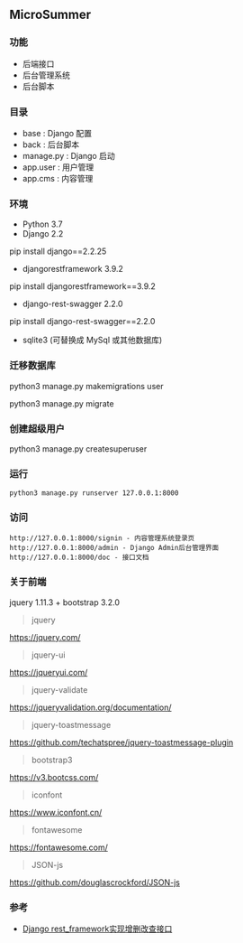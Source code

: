 ## MicroSummer

### 功能

- 后端接口
- 后台管理系统
- 后台脚本

### 目录

- base : Django 配置
- back : 后台脚本
- manage.py : Django 启动
- app.user : 用户管理
- app.cms : 内容管理

### 环境

- Python 3.7
- Django 2.2

pip install django==2.2.25

- djangorestframework 3.9.2

pip install djangorestframework==3.9.2

- django-rest-swagger 2.2.0

pip install django-rest-swagger==2.2.0

- sqlite3 (可替换成 MySql 或其他数据库)

### 迁移数据库

python3 manage.py makemigrations user

python3 manage.py migrate

### 创建超级用户

python3 manage.py createsuperuser

### 运行

```
python3 manage.py runserver 127.0.0.1:8000
```

### 访问

```
http://127.0.0.1:8000/signin - 内容管理系统登录页
http://127.0.0.1:8000/admin - Django Admin后台管理界面
http://127.0.0.1:8000/doc - 接口文档
```

### 关于前端

jquery 1.11.3 + bootstrap 3.2.0

>jquery

https://jquery.com/

>jquery-ui

https://jqueryui.com/

>jquery-validate

https://jqueryvalidation.org/documentation/

>jquery-toastmessage

https://github.com/techatspree/jquery-toastmessage-plugin

>bootstrap3

https://v3.bootcss.com/

>iconfont

https://www.iconfont.cn/

>fontawesome

https://fontawesome.com/

>JSON-js

https://github.com/douglascrockford/JSON-js

### 参考

- [Django rest_framework实现增删改查接口](https://www.cnblogs.com/ghylpb/p/12115512.html)
